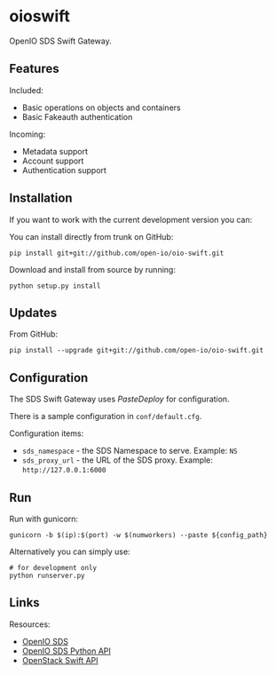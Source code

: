 oioswift
========

OpenIO SDS Swift Gateway.

Features
--------
Included:
*   Basic operations on objects and containers
*   Basic Fakeauth authentication

Incoming:
*   Metadata support
*   Account support
*   Authentication support

Installation
------------

If you want to work with the current development version you can:

You can install directly from trunk on GitHub:

    pip install git+git://github.com/open-io/oio-swift.git

Download and install from source by running:

    python setup.py install
    
Updates
-------

From GitHub:

    pip install --upgrade git+git://github.com/open-io/oio-swift.git
    
Configuration
-------------

The SDS Swift Gateway uses _PasteDeploy_ for configuration.

There is a sample configuration in `conf/default.cfg`.

Configuration items:
*   `sds_namespace` - the SDS Namespace to serve. Example: `NS`
*   `sds_proxy_url` - the URL of the SDS proxy. Example: `http://127.0.0.1:6000`
    
Run
---
        
Run with gunicorn:

    gunicorn -b $(ip):$(port) -w $(numworkers) --paste ${config_path}

Alternatively you can simply use:
    
    # for development only
    python runserver.py
    

Links
-----
Resources:
*   [OpenIO SDS](https://github.com/open-io/oio-sds)
*   [OpenIO SDS Python API](https://github.com/open-io/oiopy)
*   [OpenStack Swift API](http://developer.openstack.org/api-ref-objectstorage-v1.html)


    
